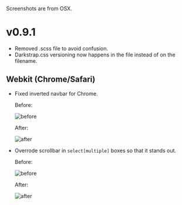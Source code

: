 Screenshots are from OSX.

# v0.9.1

* Removed .scss file to avoid confusion.
* Darkstrap.css versioning now happens in the file instead of on the filename.

## Webkit (Chrome/Safari)

* Fixed inverted navbar for Chrome.

    Before:

    ![before](http://dl.dropbox.com/u/51836583/Screenshots/c_.png)

    After:

    ![after](http://dl.dropbox.com/u/51836583/Screenshots/c~.png)

* Overrode scrollbar in `select[multiple]` boxes so that it stands out.

    Before:

    ![before](http://dl.dropbox.com/u/51836583/Screenshots/cz.png) 

    After:
    
    ![after](http://dl.dropbox.com/u/51836583/Screenshots/c-.png)

